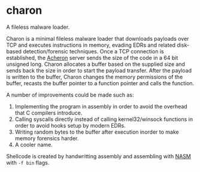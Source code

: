 # charon
A fileless malware loader.

Charon is a minimal fileless malware loader that downloads payloads over TCP and executes instructions in memory, evading EDRs and related disk-based detection/forensic techniques. Once a TCP connection is established, the [Acheron](https://github.com/chomphuthip/acheron) server sends the size of the code in a 64 bit unsigned long. Charon allocates a buffer based on the supplied size and sends back the size in order to start the payload transfer. After the payload is written to the buffer, Charon changes the memory permissions of the buffer, recasts the buffer pointer to a function pointer and calls the function.

A number of improvements could be made such as:
1. Implementing the program in assembly in order to avoid the overhead that C compilers introduce.
2. Calling syscalls directly instead of calling kernel32/winsock functions in order to avoid hooks setup by modern EDRs.
3. Writing random bytes to the buffer after execution inorder to make memory forensics harder.
4. A cooler name.

Shellcode is created by handwritting assembly and assembling with [NASM](https://www.nasm.us/) with ```-f bin``` flags.
